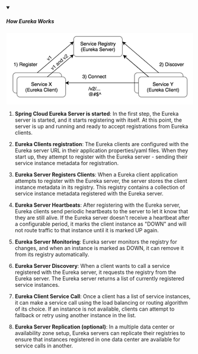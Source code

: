 <!-- https://brandfolder.com/workbench/extract-text-from-image -->
<!-- ![for root](/img/interviews/angular/forroot.png) -->

<details open>
<summary><h5>How Eureka Works</h5></summary>

![eureka works](/img/interviews/java/eureka-works.png)

1. **Spring Cloud Eureka Server is started**: In the first step, the Eureka server is started, and it starts registering with itself. At this point, the server is up and running and ready to accept registrations from Eureka clients.

2. **Eureka Clients registration**: The Eureka clients are configured with the Eureka server URL in their application properties/yaml files. When they start up, they attempt to register with the Eureka server - sending their service instance metadata for registration.

3. **Eureka Server Registers Clients**: When a Eureka client application attempts to register with the Eureka server, the server stores the client instance metadata in its registry. This registry contains a collection of service instance metadata registered with the Eureka server.

4. **Eureka Server Heartbeats**: After registering with the Eureka server, Eureka clients send periodic heartbeats to the server to let it know that they are still alive. If the Eureka server doesn't receive a heartbeat after a configurable period, it marks the client instance as "DOWN" and will not route traffic to that instance until it is marked UP again.

5. **Eureka Server Monitoring**: Eureka server monitors the registry for changes, and when an instance is marked as DOWN, it can remove it from its registry automatically.

6. **Eureka Server Discovery**: When a client wants to call a service registered with the Eureka server, it requests the registry from the Eureka server. The Eureka server returns a list of currently registered service instances.

7. **Eureka Client Service Call**: Once a client has a list of service instances, it can make a service call using the load balancing or routing algorithm of its choice. If an instance is not available, clients can attempt to fallback or retry using another instance in the list.

8. **Eureka Server Replication (optional)**: In a multiple data center or availability zone setup, Eureka servers can replicate their registries to ensure that instances registered in one data center are available for service calls in another.

</details>
